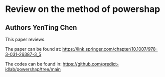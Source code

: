 # Review on the method of powershap


## Authors YenTing Chen 

This paper reviews 

The paper can be found at: https://link.springer.com/chapter/10.1007/978-3-031-26387-3_5


The codes can be found in: https://github.com/predict-idlab/powershap/tree/main





